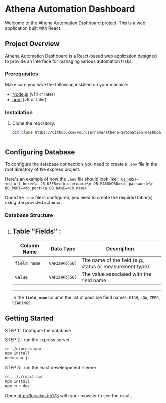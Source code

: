 # Athena Automation Dashboard

Welcome to the Athena Automation Dashboard project. This is a web application built with React.

## Project Overview

Athena Automation Dashboard is a React-based web application designed to provide an interface for managing various automation tasks.

### Prerequisites

Make sure you have the following installed on your machine:

- [Node.js](https://nodejs.org/) (v14 or later)
- [npm](https://www.npmjs.com/) (v6 or later)


### Installation

1. Clone the repository:

   ```bash
   git clone https://github.com/yourusername/athena-automation-dashboard.git



## Configuring Database

To configure the database connection, you need to create a `.env` file in the root directory of the 
express project.

Here's an example of how the `.env` file should look like:
`
DB_HOST=<db_url_here>\n
DB_USER=<db_username>\n
DB_PASSWORD=<db_password>\n
DB_PORT=<db_port>\n
DB_NAME=<db_name>`

Once the `.env` file is configured, you need to create the required table(s) using the provided schema.


### Database Structure

1. Table "Fields" :
      --------------------------------------------------------------------------------------------
      | Column Name   | Data Type    | Description                                               |
      |---------------|--------------|-----------------------------------------------------------|
      | `field_name`  | `VARCHAR(50)`| The name of the field (e.g., status or measurement type). |
      | `value`       | `VARCHAR(50)`| The value associated with the field name.                 |
      --------------------------------------------------------------------------------------------
      In the **`field_name`** column the list of possible field names: `HIGH`, `LOW`, `ZERO`, `READINGS`.

## Getting Started

STEP 1 : Configure the database 

STEP 2 : run the express server

```bash
cd ./express-app
npm install
node app.js
```
STEP 3 : run the react develeopment sserver

```bash
cd .././react-app
npm install
npm run dev
```

Open [http://localhost:5173](http://localhost:5173) with your browser to see the result.


